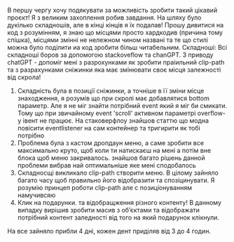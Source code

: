 В першу чергу хочу подякувати за можливість зробити такий цікавий проєкт! Я з великим захоплення робив завдання.
На шляху було дукілько складношів, але в кінці кінців я їх подалав!
Прошу дивитися на код з розумінням, я знаю що місцями просто хардкодив (причина тому спішка), місцями змінні не нележном чином названі та те що стилі можна було поділити иа код зробити більш читабельним.
Складноші:
  Всі складноші боров за допомогою stackoveflow та chanGPT. З приводу chatGPT - допоміг мені з разрохунками як зробити праіильний clip-path та з разрахунками сніжинки яка має змінювати своє місця залежності від скрола!
1. Складність була в позиції сніжинки, а точніше в її зміни місце знаходження, я розумів що при скролі має добавлятися bottom параметр. Але я не міг знайти потрібний event який я міг би смикати. Тому що при звичайному event 'scroll' активном параметрі overflow-y івент не працює. На стаковерфлоу знайшов статтю що модна повісити eventlistener на сам контейнер та тригирити як тобі потрібно
2. Проблема була з кастом дропдаун меню, а саме зробити все максимально круто, щоб коли ти натискаєш на мені а потім вне блока щоб меню закривалось. знайшов багато рішень данной проблеми вибрав най оптимальніше яке мені сподобалось
3. Складносщі викликало clip-path створити меню. В цілому зайняло багато часу щоб правильно його відобразити та спозіцинувати. Я розумію принцеп роботи clip-path але с позиціонуванням намучивсяю
4. Клик на подарунки. та відобращження різного контенту! В данному випадку вирішив зробити масив з обʼєктами та відображати потрібний контент заледності від того на який подарунок клікнули.

На все зайняло прибли 4 дні, кожен дент приділяв від 3 до 4 годин.

